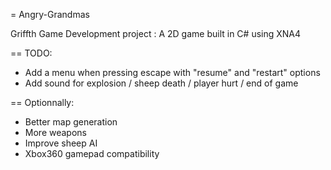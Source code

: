 = Angry-Grandmas

Griffth Game Development project : A 2D game built in C# using XNA4

== TODO:

- Add a menu when pressing escape with "resume" and "restart" options
- Add sound for explosion / sheep death / player hurt / end of game

== Optionnally:
- Better map generation
- More weapons
- Improve sheep AI
- Xbox360 gamepad compatibility
